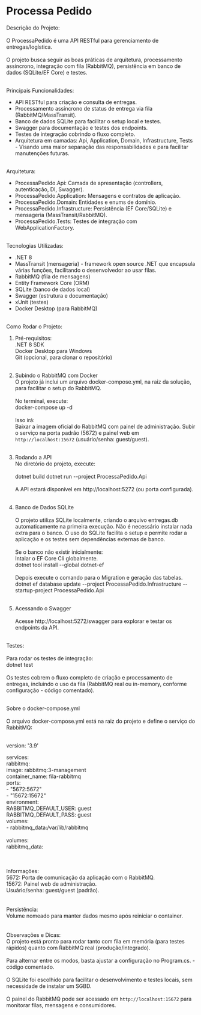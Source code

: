 # Processa Pedido

Descrição do Projeto:<br><br>
O ProcessaPedido é uma API RESTful para gerenciamento de entregas/logística. <br><br>
O projeto busca seguir as boas práticas de arquitetura, processamento assíncrono, integração com fila (RabbitMQ), persistência em banco de dados (SQLite/EF Core) e testes.<br><br>

Principais Funcionalidades:<br>
- API RESTful para criação e consulta de entregas.<br>
- Processamento assíncrono de status de entrega via fila (RabbitMQ/MassTransit).<br>
- Banco de dados SQLite para facilitar o setup local e testes.<br>
- Swagger para documentação e testes dos endpoints.<br>
- Testes de integração cobrindo o fluxo completo.<br>
- Arquitetura em camadas: Api, Application, Domain, Infrastructure, Tests - Visando uma maior separação das responsabilidades e para facilitar manutenções futuras.<br><br>

Arquitetura:<br>
- ProcessaPedido.Api: Camada de apresentação (controllers, autenticação, DI, Swagger).<br>
- ProcessaPedido.Application: Mensagens e contratos de aplicação.<br>
- ProcessaPedido.Domain: Entidades e enums de domínio.<br>
- ProcessaPedido.Infrastructure: Persistência (EF Core/SQLite) e mensageria (MassTransit/RabbitMQ).<br>
- ProcessaPedido.Tests: Testes de integração com WebApplicationFactory.<br><br>

Tecnologias Utilizadas:<br>
- .NET 8<br>
- MassTransit (mensageria) - framework open source .NET que encapsula várias funções, facilitando o desenvolvedor ao usar filas.<br>
- RabbitMQ (fila de mensagens)<br>
- Entity Framework Core (ORM)<br>
- SQLite (banco de dados local)<br>
- Swagger (estrutura e documentação)<br>
- xUnit (testes)<br>
- Docker Desktop (para RabbitMQ)<br><br>

Como Rodar o Projeto:<br>
1. Pré-requisitos:<br>
.NET 8 SDK<br>
Docker Desktop para Windows<br>
Git (opcional, para clonar o repositório)<br><br>
2. Subindo o RabbitMQ com Docker<br>
O projeto já inclui um arquivo docker-compose.yml, na raiz da solução, para facilitar o setup do RabbitMQ.<br><br>
No terminal, execute:<br>
docker-compose up -d<br><br>
Isso irá:<br>
Baixar a imagem oficial do RabbitMQ com painel de administração.
Subir o serviço na porta padrão (5672) e painel web em `http://localhost:15672` (usuário/senha: guest/guest).<br><br>
3. Rodando a API<br>
No diretório do projeto, execute:<br><br>
dotnet build
dotnet run --project ProcessaPedido.Api<br><br>
A API estará disponível em http://localhost:5272 (ou porta configurada).<br><br>
4. Banco de Dados SQLite<br><br>
O projeto utiliza SQLite localmente, criando o arquivo entregas.db automaticamente na primeira execução.
Não é necessário instalar nada extra para o banco.
O uso do SQLite facilita o setup e permite rodar a aplicação e os testes sem dependências externas de banco.<br><br>
Se o banco não existir inicialmente:<br>
Intalar o EF Core Cli globalmente.<br>
dotnet tool install --global dotnet-ef<br><br>
Depois execute o comando para o Migration e geração das tabelas.<br>
dotnet ef database update --project ProcessaPedido.Infrastructure --startup-project ProcessaPedido.Api<br><br>


5. Acessando o Swagger<br><br>
Acesse http://localhost:5272/swagger para explorar e testar os endpoints da API.<br><br>

Testes:<br><br>
Para rodar os testes de integração:<br>
dotnet test<br><br>
Os testes cobrem o fluxo completo de criação e processamento de entregas, incluindo o uso da fila (RabbitMQ real ou in-memory, conforme configuração - código comentado).<br><br>

Sobre o docker-compose.yml<br><br>
O arquivo docker-compose.yml está na raiz do projeto e define o serviço do RabbitMQ:<br><br>

version: '3.9'

services:<br>
  rabbitmq:<br>
    image: rabbitmq:3-management<br>
    container_name: fila-rabbitmq<br>
    ports:<br>
      - "5672:5672"<br>
      - "15672:15672"<br>
    environment:<br>
      RABBITMQ_DEFAULT_USER: guest<br>
      RABBITMQ_DEFAULT_PASS: guest<br>
    volumes:<br>
      - rabbitmq_data:/var/lib/rabbitmq<br>
<br>
volumes:<br>
  rabbitmq_data:<br><br><br>

Informações:<br>
5672: Porta de comunicação da aplicação com o RabbitMQ.<br>
15672: Painel web de administração.<br>
Usuário/senha: guest/guest (padrão).<br><br><br>
Persistência:<br>
Volume nomeado para manter dados mesmo após reiniciar o container.<br>
<br><br>
Observações e Dicas:<br>
O projeto está pronto para rodar tanto com fila em memória (para testes rápidos) quanto com RabbitMQ real (produção/integrado).<br><br>
Para alternar entre os modos, basta ajustar a configuração no Program.cs. - código comentado.<br><br>
O SQLite foi escolhido para facilitar o desenvolvimento e testes locais, sem necessidade de instalar um SGBD.<br><br>
O painel do RabbitMQ pode ser acessado em `http://localhost:15672` para monitorar filas, mensagens e consumidores.
